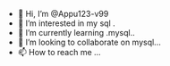 - 👋 Hi, I’m @Appu123-v99
- 👀 I’m interested in my sql .
- 🌱 I’m currently learning .mysql..
- 💞️ I’m looking to collaborate on mysql...
- 📫 How to reach me ...

<!---
Appu123-v99/Appu123-v99 is a ✨ special ✨ repository because its `README.md` (this file) appears on your GitHub profile.
You can click the Preview link to take a look at your changes.
--->

